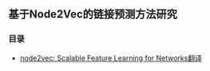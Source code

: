 ## 基于Node2Vec的链接预测方法研究

### 目录

- [node2vec: Scalable Feature Learning for Networks翻译](https://github.com/hate13/something-about-node2vec/blob/master/node2vec.md)
